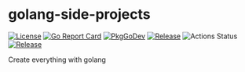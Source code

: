 # golang-side-projects
[![License](https://img.shields.io/badge/license-MIT-blue.svg)](https://opensource.org/licenses/MIT)
[![Go Report Card](https://goreportcard.com/badge/github.com/golang-standards/project-layout?style=flat-square)](https://goreportcard.com/report/github.com/hoang-cao-long/golang-side-projects)
[![PkgGoDev](https://pkg.go.dev/badge/github.com/golang-standards/project-layout)](https://pkg.go.dev/github.com/hoang-cao-long/golang-side-projects)
[![Release](https://img.shields.io/github/release/golang-standards/project-layout.svg?style=flat-square)](https://github.com/hoang-cao-long/golang-side-projects/releases/latest)
![Actions Status](https://github.com/hoang-cao-long/golang-side-projects/actions/workflows/test.yaml/badge.svg)
[![Release](https://img.shields.io/github/release/hoang-cao-long/golang-side-projects.svg?style=flat-square)](RELEASE-NOTES.md)

Create everything with golang
